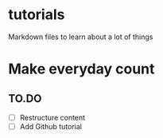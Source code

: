 # tutorials
Markdown files to learn about a lot of things

# Make everyday count

## TO.DO
 - [ ] Restructure content
 - [ ] Add Github tutorial
